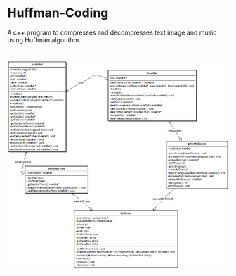 # Huffman-Coding
A c++ program to compresses and decompresses text,image and music using Huffman algorithm.
#

![UML code](https://github.com/mariaconcettavitale/huffman-coding/blob/master/Test/UMLHuffman_EncodingDecoding.jpg)

#

